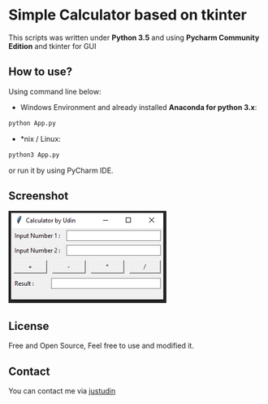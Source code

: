 Simple Calculator based on tkinter
=========================

This scripts was written under **Python 3.5** and using **Pycharm Community Edition** and tkinter for GUI

How to use?
-----------
Using command line below:
- Windows Environment and already installed **Anaconda for python 3.x**:
```bash
python App.py
```
- *nix / Linux:
```bash
python3 App.py
```

or run it by using PyCharm IDE.

Screenshot
-----------
![GUI.PNG](GUI.PNG)

License
--------
Free and Open Source, Feel free to use and modified it.

Contact
-------
You can contact me via [justudin](http://justudin.com)
